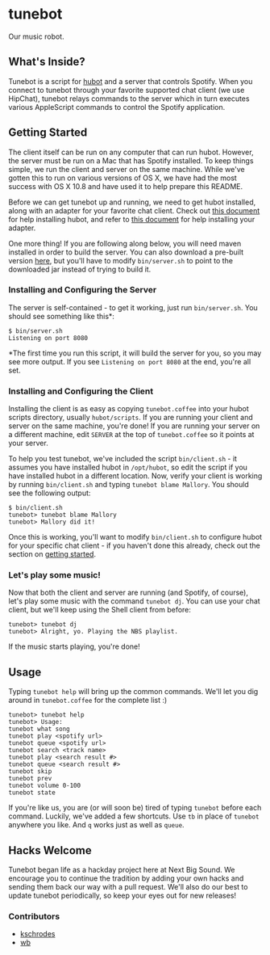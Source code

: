 # tunebot

Our music robot.

## What's Inside?

Tunebot is a script for [hubot](https://github.com/github/hubot) and a server that controls Spotify. When you connect to tunebot through your favorite supported chat client (we use HipChat), tunebot relays commands to the server which in turn executes various AppleScript commands to control the Spotify application.

## Getting Started

The client itself can be run on any computer that can run hubot. However, the server must be run on a Mac that has Spotify installed. To keep things simple, we run the client and server on the same machine. While we've gotten this to run on various versions of OS X, we have had the most success with OS X 10.8 and have used it to help prepare this README.

Before we can get tunebot up and running, we need to get hubot installed, along with an adapter for your favorite chat client. Check out [this document](https://github.com/github/hubot/blob/master/docs/README.md) for help installing hubot, and refer to [this document](https://github.com/github/hubot/blob/master/docs/adapters.md) for help installing your adapter.

One more thing! If you are following along below, you will need maven installed in order to build the server. You can also download a pre-built version [here](https://github.com/nextbigsoundinc/tunebot/releases), but you'll have to modify `bin/server.sh` to point to the downloaded jar instead of trying to build it.

### Installing and Configuring the Server

The server is self-contained - to get it working, just run `bin/server.sh`. You should see something like this*:

```
$ bin/server.sh 
Listening on port 8080
```

*The first time you run this script, it will build the server for you, so you may see more output. If you see `Listening on port 8080` at the end, you're all set.

### Installing and Configuring the Client

Installing the client is as easy as copying `tunebot.coffee` into your hubot scripts directory, usually `hubot/scripts`. If you are running your client and server on the same machine, you're done! If you are running your server on a different machine, edit `SERVER` at the top of `tunebot.coffee` so it points at your server.

To help you test tunebot, we've included the script `bin/client.sh` - it assumes you have installed hubot in `/opt/hubot`, so edit the script if you have installed hubot in a different location. Now, verify your client is working by running `bin/client.sh` and typing `tunebot blame Mallory`. You should see the following output:

```
$ bin/client.sh 
tunebot> tunebot blame Mallory
tunebot> Mallory did it!
```

Once this is working, you'll want to modify `bin/client.sh` to configure hubot for your specific chat client - if you haven't done this already, check out the section on [getting started](#getting-started).

### Let's play some music!

Now that both the client and server are running (and Spotify, of course), let's play some music with the command `tunebot dj`. You can use your chat client, but we'll keep using the Shell client from before:

```
tunebot> tunebot dj
tunebot> Alright, yo. Playing the NBS playlist.
```

If the music starts playing, you're done!

## Usage

Typing `tunebot help` will bring up the common commands. We'll let you dig around in `tunebot.coffee` for the complete list :)

```
tunebot> tunebot help
tunebot> Usage:
tunebot what song
tunebot play <spotify url>
tunebot queue <spotify url>
tunebot search <track name>
tunebot play <search result #>
tunebot queue <search result #>
tunebot skip
tunebot prev
tunebot volume 0-100
tunebot state
```

If you're like us, you are (or will soon be) tired of typing `tunebot` before each command. Luckily, we've added a few shortcuts. Use `tb` in place of `tunebot` anywhere you like. And `q` works just as well as `queue`.

## Hacks Welcome

Tunebot began life as a hackday project here at Next Big Sound. We encourage you to continue the tradition by adding your own hacks and sending them back our way with a pull request. We'll also do our best to update tunebot periodically, so keep your eyes out for new releases!

### Contributors

* [kschrodes](https://github.com/kschrodes)
* [wb](https://github.com/wb)

